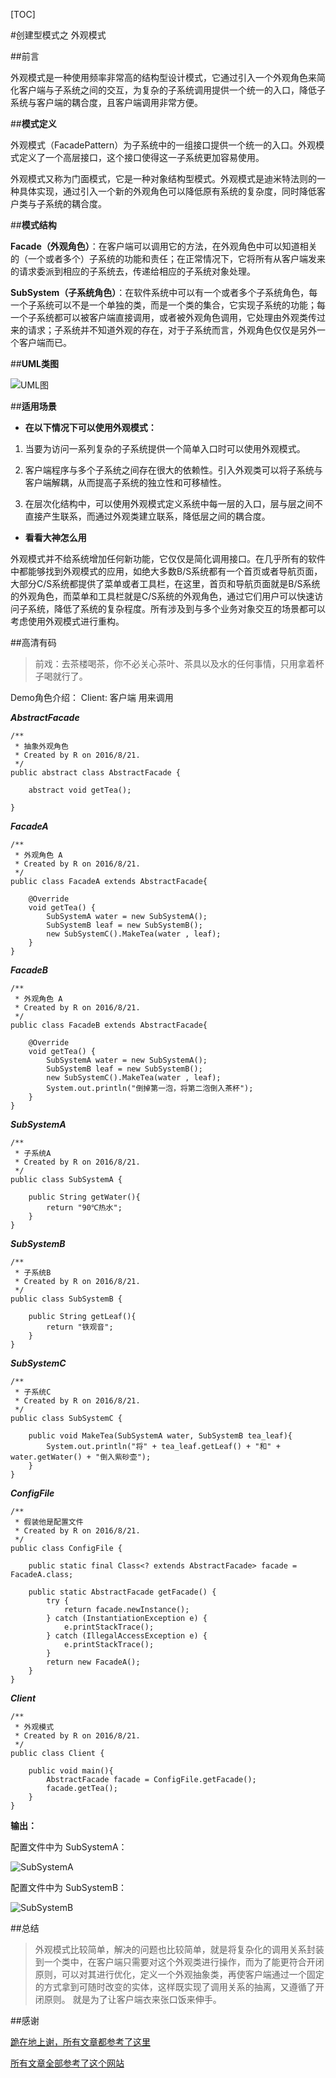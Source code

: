 [TOC]

#创建型模式之 外观模式

##前言

外观模式是一种使用频率非常高的结构型设计模式，它通过引入一个外观角色来简化客户端与子系统之间的交互，为复杂的子系统调用提供一个统一的入口，降低子系统与客户端的耦合度，且客户端调用非常方便。


##**模式定义**

 外观模式（FacadePattern）为子系统中的一组接口提供一个统一的入口。外观模式定义了一个高层接口，这个接口使得这一子系统更加容易使用。

外观模式又称为门面模式，它是一种对象结构型模式。外观模式是迪米特法则的一种具体实现，通过引入一个新的外观角色可以降低原有系统的复杂度，同时降低客户类与子系统的耦合度。


##**模式结构**
 
**Facade（外观角色）**：在客户端可以调用它的方法，在外观角色中可以知道相关的（一个或者多个）子系统的功能和责任；在正常情况下，它将所有从客户端发来的请求委派到相应的子系统去，传递给相应的子系统对象处理。


**SubSystem（子系统角色）**：在软件系统中可以有一个或者多个子系统角色，每一个子系统可以不是一个单独的类，而是一个类的集合，它实现子系统的功能；每一个子系统都可以被客户端直接调用，或者被外观角色调用，它处理由外观类传过来的请求；子系统并不知道外观的存在，对于子系统而言，外观角色仅仅是另外一个客户端而已。

##**UML类图**

![UML图](http://img.blog.csdn.net/20160821033331468)

##**适用场景**

- **在以下情况下可以使用外观模式：**

1. 当要为访问一系列复杂的子系统提供一个简单入口时可以使用外观模式。


2. 客户端程序与多个子系统之间存在很大的依赖性。引入外观类可以将子系统与客户端解耦，从而提高子系统的独立性和可移植性。


3. 在层次化结构中，可以使用外观模式定义系统中每一层的入口，层与层之间不直接产生联系，而通过外观类建立联系，降低层之间的耦合度。


- **看看大神怎么用**

外观模式并不给系统增加任何新功能，它仅仅是简化调用接口。在几乎所有的软件中都能够找到外观模式的应用，如绝大多数B/S系统都有一个首页或者导航页面，大部分C/S系统都提供了菜单或者工具栏，在这里，首页和导航页面就是B/S系统的外观角色，而菜单和工具栏就是C/S系统的外观角色，通过它们用户可以快速访问子系统，降低了系统的复杂程度。所有涉及到与多个业务对象交互的场景都可以考虑使用外观模式进行重构。


##高清有码

> 前戏：去茶楼喝茶，你不必关心茶叶、茶具以及水的任何事情，只用拿着杯子喝就行了。

Demo角色介绍：
Client: 客户端 用来调用


***AbstractFacade***
```
/**
 * 抽象外观角色
 * Created by R on 2016/8/21.
 */
public abstract class AbstractFacade {

    abstract void getTea();

}
```

***FacadeA***
```
/**
 * 外观角色 A
 * Created by R on 2016/8/21.
 */
public class FacadeA extends AbstractFacade{

    @Override
    void getTea() {
        SubSystemA water = new SubSystemA();
        SubSystemB leaf = new SubSystemB();
        new SubSystemC().MakeTea(water , leaf);
    }
}
```

***FacadeB***

```
/**
 * 外观角色 A
 * Created by R on 2016/8/21.
 */
public class FacadeB extends AbstractFacade{

    @Override
    void getTea() {
        SubSystemA water = new SubSystemA();
        SubSystemB leaf = new SubSystemB();
        new SubSystemC().MakeTea(water , leaf);
        System.out.println("倒掉第一泡，将第二泡倒入茶杯");
    }
}
```

***SubSystemA***

```
/**
 * 子系统A
 * Created by R on 2016/8/21.
 */
public class SubSystemA {

    public String getWater(){
        return "90℃热水";
    }
}
```


***SubSystemB***

```
/**
 * 子系统B
 * Created by R on 2016/8/21.
 */
public class SubSystemB {

    public String getLeaf(){
        return "铁观音";
    }
}
```

***SubSystemC***

```
/**
 * 子系统C
 * Created by R on 2016/8/21.
 */
public class SubSystemC {

    public void MakeTea(SubSystemA water, SubSystemB tea_leaf){
        System.out.println("将" + tea_leaf.getLeaf() + "和" + water.getWater() + "倒入紫砂壶");
    }
}
```

***ConfigFile***

```
/**
 * 假装他是配置文件
 * Created by R on 2016/8/21.
 */
public class ConfigFile {

    public static final Class<? extends AbstractFacade> facade = FacadeA.class;

    public static AbstractFacade getFacade() {
        try {
            return facade.newInstance();
        } catch (InstantiationException e) {
            e.printStackTrace();
        } catch (IllegalAccessException e) {
            e.printStackTrace();
        }
        return new FacadeA();
    }
}
```

***Client***

```
/**
 * 外观模式
 * Created by R on 2016/8/21.
 */
public class Client {

    public void main(){
        AbstractFacade facade = ConfigFile.getFacade();
        facade.getTea();
    }
}
```

**输出：**

配置文件中为 SubSystemA：

![SubSystemA](http://img.blog.csdn.net/20160821035743006)

配置文件中为 SubSystemB：

![SubSystemB](http://img.blog.csdn.net/20160821035706380)


##总结

>外观模式比较简单，解决的问题也比较简单，就是将复杂化的调用关系封装到一个类中，在客户端只需要对这个外观类进行操作，而为了能更符合开闭原则，可以对其进行优化，定义一个外观抽象类，再使客户端通过一个固定的方式拿到可随时改变的实体，这样既实现了调用关系的抽离，又遵循了开闭原则。
>就是为了让客户端衣来张口饭来伸手。

##感谢

[跪在地上谢，所有文章都参考了这里](https://quanke.gitbooks.io/design-pattern-java/content/)

[所有文章全部参考了这个网站](http://design-patterns.readthedocs.io/zh_CN/latest/structural_patterns/bridge.html#id5)